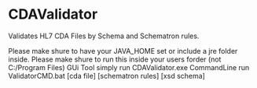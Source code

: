 # CDAValidator
Validates HL7 CDA Files by Schema and Schematron rules.

  Please make shure to have your JAVA_HOME set or include a jre folder inside.
  Please make shure to run this inside your users forder (not C:/Program Files)
  GUi Tool simply run CDAValidator.exe 
  CommandLine run ValidatorCMD.bat [cda file] [schematron rules] [xsd schema] 
